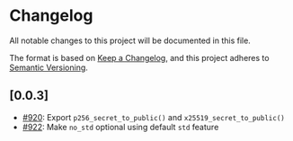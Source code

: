 # Changelog

All notable changes to this project will be documented in this file.

The format is based on [Keep a Changelog](https://keepachangelog.com/en/1.1.0/),
and this project adheres to [Semantic Versioning](https://semver.org/spec/v2.0.0.html).

## [0.0.3]

-  [#920](https://github.com/cryspen/libcrux/pull/920): Export `p256_secret_to_public()` and `x25519_secret_to_public()`
-  [#922](https://github.com/cryspen/libcrux/pull/922): Make `no_std` optional using default `std` feature

